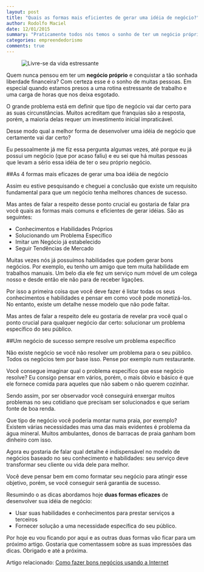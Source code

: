 ```yaml
---
layout: post
title: "Quais as formas mais eficientes de gerar uma idéia de negócio?"
author: Rodolfo Maciel
date: 12/01/2015
summary: "Praticamente todos nós temos o sonho de ter um negócio próprio. O grande problema é definir qual idéia vai realmente dar certo. Nesse artigo vou mostrar as 4 melhores formas de gerar uma idéia vencedora e fugir da vida estressante."
categories: empreendedorismo
comments: true
---
```


<figure>
    <img src="{{ site.baseurl }}/assets/images/vida-stress.jpg" alt="Livre-se da vida estressante">
</figure>

Quem nunca pensou em ter um **negócio próprio** e conquistar a tão sonhada liberdade financeira? Com certeza esse é o sonho de muitas pessoas. Em especial quando estamos presos a uma rotina estressante de trabalho e uma carga de horas que nos deixa esgotado.

O grande problema está em definir que tipo de negócio vai dar certo para as suas circunstâncias. Muitos acreditam que franquias são a resposta, porém, a maioria delas requer um investimento inicial impraticável.

Desse modo qual a melhor forma de desenvolver uma idéia de negócio que certamente vai dar certo?

Eu pessoalmente já me fiz essa pergunta algumas vezes, até porque eu já possui um negócio (que por acaso faliu) e eu sei que há muitas pessoas que levam a sério essa idéia de ter o seu próprio negócio.

##As 4 formas mais eficazes de gerar uma boa idéia de negócio

Assim eu estive pesquisando e cheguei a conclusão que existe um requisito fundamental para que um negócio tenha melhores chances de sucesso.

Mas antes de falar a respeito desse ponto crucial eu gostaria de falar pra você quais as formas mais comuns e eficientes de gerar idéias. São as seguintes:

* Conhecimentos e Habilidades Próprios
* Solucionando um Problema Específico
* Imitar um Negócio já estabelecido
* Seguir Tendências de Mercado

Muitas vezes nós já possuímos habilidades que podem gerar bons negócios. Por exemplo, eu tenho um amigo que tem muita habilidade em trabalhos manuais. Um belo dia ele fez um serviço num móvel de um colega nosso e desde então ele não para de receber ligações.

Por isso a primeira coisa que você deve fazer é listar todas os seus conhecimentos e habilidades e pensar em como você pode monetizá-los. No entanto, existe um detalhe nesse modelo que não pode faltar.

Mas antes de falar a respeito dele eu gostaria de revelar pra você qual o ponto crucial para qualquer negócio dar certo: solucionar um problema específico do seu público.

##Um negócio de sucesso sempre resolve um problema específico

Não existe negócio se você não resolver um problema para o seu público. Todos os negócios tem por base isso. Pense por exemplo num restaurante.

Você consegue imaginar qual o problema específico que esse negócio resolve? Eu consigo pensar em vários, porém, o mais óbvio e básico é que ele fornece comida para aqueles que não sabem o não querem cozinhar.

Sendo assim, por ser observador você conseguirá enxergar muitos problemas no seu cotidiano que precisam ser solucionados e que seriam fonte de boa renda.

Que tipo de negócio você poderia montar numa praia, por exemplo? Existem várias necessidades mas uma das mais evidentes é problema da água mineral. Muitos ambulantes, donos de barracas de praia ganham bom dinheiro com isso.

Agora eu gostaria de falar qual detalhe é indispensável no modelo de negócios baseado no seu conhecimento e habilidades: seu serviço deve transformar seu cliente ou vida dele para melhor.

Você deve pensar bem em como formatar seu negócio para atingir esse objetivo, porém, se você conseguir será garantia de sucesso.

Resumindo o as dicas abordamos hoje **duas formas eficazes** de desenvolver sua idéia de negócio:

* Usar suas habilidades e conhecimentos para prestar serviços a terceiros
* Fornecer solução a uma necessidade específica do seu público.

Por hoje eu vou ficando por aqui e as outras duas formas vão ficar para um próximo artigo. Gostaria que comentassem sobre as suas impressões das dicas. Obrigado e até a próxima.

Artigo relacionado:
[Como fazer bons negócios usando a Internet](rodolfomaciel.com/Como-fazer-bons-negocios-na-Internet/)
